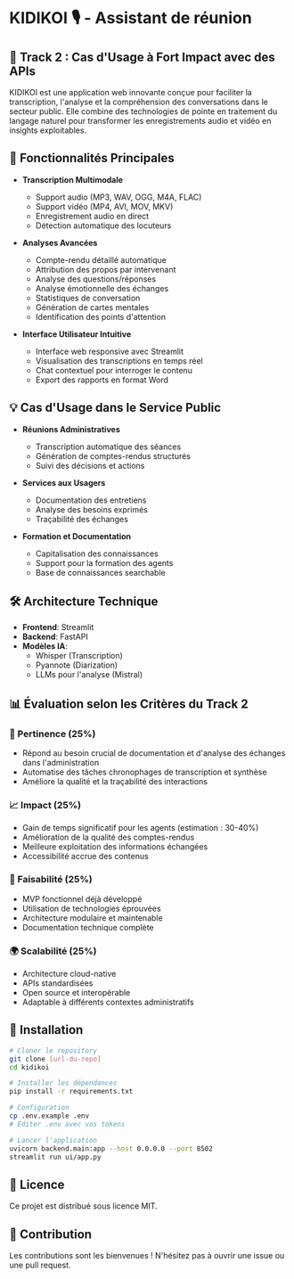 # KIDIKOI 🎙️ - Assistant de réunion

## 🎯 Track 2 : Cas d'Usage à Fort Impact avec des APIs

KIDIKOI est une application web innovante conçue pour faciliter la transcription, l'analyse et la compréhension des conversations dans le secteur public. Elle combine des technologies de pointe en traitement du langage naturel pour transformer les enregistrements audio et vidéo en insights exploitables.

## 🚀 Fonctionnalités Principales

- **Transcription Multimodale**
  - Support audio (MP3, WAV, OGG, M4A, FLAC)
  - Support vidéo (MP4, AVI, MOV, MKV)
  - Enregistrement audio en direct
  - Détection automatique des locuteurs

- **Analyses Avancées**
  - Compte-rendu détaillé automatique
  - Attribution des propos par intervenant
  - Analyse des questions/réponses
  - Analyse émotionnelle des échanges
  - Statistiques de conversation
  - Génération de cartes mentales
  - Identification des points d'attention

- **Interface Utilisateur Intuitive**
  - Interface web responsive avec Streamlit
  - Visualisation des transcriptions en temps réel
  - Chat contextuel pour interroger le contenu
  - Export des rapports en format Word

## 💡 Cas d'Usage dans le Service Public

- **Réunions Administratives**
  - Transcription automatique des séances
  - Génération de comptes-rendus structurés
  - Suivi des décisions et actions

- **Services aux Usagers**
  - Documentation des entretiens
  - Analyse des besoins exprimés
  - Traçabilité des échanges

- **Formation et Documentation**
  - Capitalisation des connaissances
  - Support pour la formation des agents
  - Base de connaissances searchable

## 🛠️ Architecture Technique

- **Frontend**: Streamlit
- **Backend**: FastAPI
- **Modèles IA**:
  - Whisper (Transcription)
  - Pyannote (Diarization)
  - LLMs pour l'analyse (Mistral)

## 📊 Évaluation selon les Critères du Track 2

### 🎯 Pertinence (25%)
- Répond au besoin crucial de documentation et d'analyse des échanges dans l'administration
- Automatise des tâches chronophages de transcription et synthèse
- Améliore la qualité et la traçabilité des interactions

### 📈 Impact (25%)
- Gain de temps significatif pour les agents (estimation : 30-40%)
- Amélioration de la qualité des comptes-rendus
- Meilleure exploitation des informations échangées
- Accessibilité accrue des contenus

### 🔧 Faisabilité (25%)
- MVP fonctionnel déjà développé
- Utilisation de technologies éprouvées
- Architecture modulaire et maintenable
- Documentation technique complète

### 🌍 Scalabilité (25%)
- Architecture cloud-native
- APIs standardisées
- Open source et interopérable
- Adaptable à différents contextes administratifs

## 🚀 Installation

```bash
# Cloner le repository
git clone [url-du-repo]
cd kidikoi

# Installer les dépendances
pip install -r requirements.txt

# Configuration
cp .env.example .env
# Éditer .env avec vos tokens

# Lancer l'application
uvicorn backend.main:app --host 0.0.0.0 --port 8502
streamlit run ui/app.py
```

## 📝 Licence

Ce projet est distribué sous licence MIT.

## 🤝 Contribution

Les contributions sont les bienvenues ! N'hésitez pas à ouvrir une issue ou une pull request. 